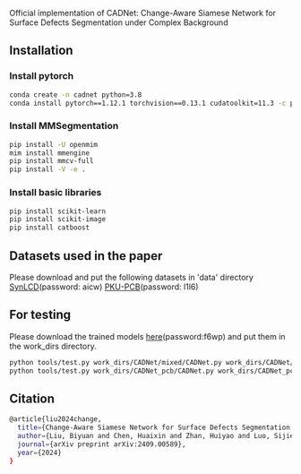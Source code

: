 
Official implementation of CADNet: Change-Aware Siamese Network for Surface Defects Segmentation under Complex Background

## Installation
### Install pytorch
```bash
conda create -n cadnet python=3.8
conda install pytorch==1.12.1 torchvision==0.13.1 cudatoolkit=11.3 -c pytorch
```
### Install MMSegmentation
```bash
pip install -U openmim
mim install mmengine
pip install mmcv-full
pip install -V -e .
```
### Install basic libraries
```bash
pip install scikit-learn
pip install scikit-image
pip install catboost
```
## Datasets used in the paper
Please download and put the following datasets in 'data' directory
[SynLCD](https://pan.baidu.com/s/165cP18FL2qxWz1ljEzUZDg?pwd=aicw)(password: aicw)
[PKU-PCB](https://pan.baidu.com/s/1OFsBKF4MY9eOTkTBW7eWtg?pwd=l1l6)(password: l1l6)

## For testing
Please download the trained models [here](https://pan.baidu.com/s/19cxdhoafK-g-M-0t6k0Adg?pwd=f6wp)(password:f6wp) and put them in the work_dirs directory.
```bash
python tools/test.py work_dirs/CADNet/mixed/CADNet.py work_dirs/CADNet/mixed/iter_126000.pth --eval mIoU mFscore
python tools/test.py work_dirs/CADNet_pcb/CADNet.py work_dirs/CADNet_pcb/iter_46980.pth --eval mIoU mFscore
```
## Citation
```bash
@article{liu2024change,
  title={Change-Aware Siamese Network for Surface Defects Segmentation under Complex Background},
  author={Liu, Biyuan and Chen, Huaixin and Zhan, Huiyao and Luo, Sijie and Huang, Zhou},
  journal={arXiv preprint arXiv:2409.00589},
  year={2024}
}
```

